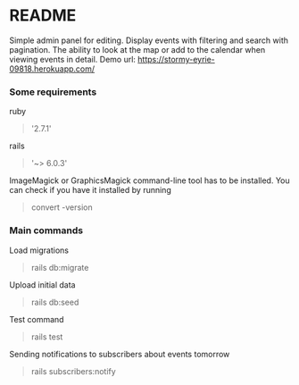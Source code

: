 # README

Simple admin panel for editing. Display events with filtering and search with pagination. 
The ability to look at the map or add to the calendar when viewing events in detail.
Demo url: https://stormy-eyrie-09818.herokuapp.com/ 
 
 
### Some requirements
ruby 
>'2.7.1'

rails 
>'~> 6.0.3'

ImageMagick or GraphicsMagick command-line tool has to be installed. You can check if you have it installed by running

>convert -version


### Main commands
Load migrations 
> rails db:migrate

Upload initial data
> rails db:seed

Test command 
> rails test

Sending notifications to subscribers about events tomorrow
> rails subscribers:notify
